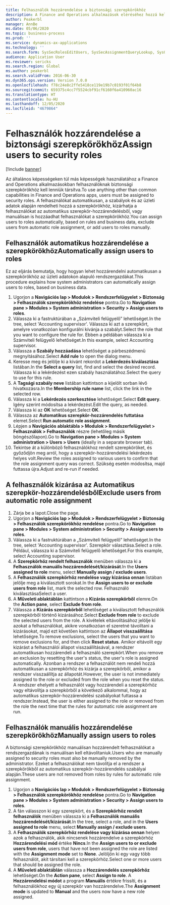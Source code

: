 ```yaml
---
title: Felhasználók hozzárendelése a biztonsági szerepkörökhöz
description: A Finance and Operations alkalmazások eléréséhez hozzá kell rendelni a felhasználókat a biztonsági szerepkörökhöz.
author: Peakerbl
manager: AnnBe
ms.date: 05/06/2020
ms.topic: business-process
ms.prod: ''
ms.service: dynamics-ax-applications
ms.technology: ''
ms.search.form: SysSecRolesEditUsers, SysSecAssignmentQueryLookup, SysQueryForm, SysSecRoleExcludeUsers
audience: Application User
ms.reviewer: sericks
ms.search.region: Global
ms.author: peakerbl
ms.search.validFrom: 2016-06-30
ms.dyn365.ops.version: Version 7.0.0
ms.openlocfilehash: f78c24e8c2ffe5418ce119e19b7c0193f01f64b8
ms.sourcegitcommit: 659375c4cc7f5524cbf91cf6160f6a410960ac16
ms.translationtype: HT
ms.contentlocale: hu-HU
ms.lasthandoff: 12/05/2020
ms.locfileid: "4679864"
---
```

# <a name="assign-users-to-security-roles"></a><span data-ttu-id="d7cee-103">Felhasználók hozzárendelése a biztonsági szerepkörökhöz</span><span class="sxs-lookup"><span data-stu-id="d7cee-103">Assign users to security roles</span></span>

[!include [banner](../../includes/banner.md)]

<span data-ttu-id="d7cee-104">Az általános képességeken túl más képességek használatához a Finance and Operations alkalmazásokban felhasználóknak biztonsági szerepkörökhöz kell lenniük társítva.</span><span class="sxs-lookup"><span data-stu-id="d7cee-104">To use anything other than common capabilities in Finance and Operations apps, users must be assigned to security roles.</span></span> <span data-ttu-id="d7cee-105">A felhasználókat automatikusan, a szabályok és az üzleti adatok alapján rendelheti hozzá a szerepkörökhöz, kizárhatja a felhasználókat az automatikus szerepkör-hozzárendelésből, vagy manuálisan is hozzáadhat felhasználókat a szerepkörökhöz.</span><span class="sxs-lookup"><span data-stu-id="d7cee-105">You can assign users to roles automatically, based on rules and business data, exclude users from automatic role assignment, or add users to roles manually.</span></span>

## <a name="automatically-assign-users-to-roles"></a><span data-ttu-id="d7cee-106">Felhasználók automatikus hozzárendelése a szerepkörökhöz</span><span class="sxs-lookup"><span data-stu-id="d7cee-106">Automatically assign users to roles</span></span>
<span data-ttu-id="d7cee-107">Ez az eljárás bemutatja, hogy hogyan lehet hozzárendelni automatikusan a szerepkörökhöz az üzleti adatokon alapuló rendszergazdákat.</span><span class="sxs-lookup"><span data-stu-id="d7cee-107">This procedure explains how system administrators can automatically assign users to roles, based on business data.</span></span> 
1. <span data-ttu-id="d7cee-108">Ugorjon a **Navigációs lap > Modulok > Rendszerfelügyelet > Biztonság > Felhasználók szerepkörökhöz rendelése** pontra.</span><span class="sxs-lookup"><span data-stu-id="d7cee-108">Go to **Navigation pane > Modules > System administration > Security > Assign users to roles**.</span></span>
2. <span data-ttu-id="d7cee-109">Válassza ki a fastruktúrában a „Számviteli felügyelő” lehetőséget.</span><span class="sxs-lookup"><span data-stu-id="d7cee-109">In the tree, select 'Accounting supervisor'.</span></span> <span data-ttu-id="d7cee-110">Válassza ki azt a szerepkört, amelyre vonatkozóan konfigurálni kívánja a szabályt.</span><span class="sxs-lookup"><span data-stu-id="d7cee-110">Select the role that you want to configure the rule for.</span></span> <span data-ttu-id="d7cee-111">Ebben a példában válassza ki a Számviteli felügyelő lehetőséget.</span><span class="sxs-lookup"><span data-stu-id="d7cee-111">In this example, select Accounting supervisor.</span></span> 
3. <span data-ttu-id="d7cee-112">Válassza a **Szabály hozzáadása** lehetőséget a párbeszédmenü megnyitásához.</span><span class="sxs-lookup"><span data-stu-id="d7cee-112">Select **Add rule** to open the dialog menu.</span></span>
4. <span data-ttu-id="d7cee-113">Keresse meg és jelölje ki a kívánt rekordot a **Lekérdezés kiválasztása** listában.</span><span class="sxs-lookup"><span data-stu-id="d7cee-113">In the **Select a query** list, find and select the desired record.</span></span> <span data-ttu-id="d7cee-114">Válassza ki a lekérdezést ezen szabály használatához.</span><span class="sxs-lookup"><span data-stu-id="d7cee-114">Select the query to use for this rule.</span></span>  
5. <span data-ttu-id="d7cee-115">A **Tagsági szabály neve** listában kattintson a kijelölt sorban lévő hivatkozásra.</span><span class="sxs-lookup"><span data-stu-id="d7cee-115">In the **Membership rule name** list, click the link in the selected row.</span></span>
6. <span data-ttu-id="d7cee-116">Válassza ki a **Lekérdezés szerkesztése** lehetőséget.</span><span class="sxs-lookup"><span data-stu-id="d7cee-116">Select **Edit query**.</span></span> <span data-ttu-id="d7cee-117">Igény szerint módosítsa a lekérdezést.</span><span class="sxs-lookup"><span data-stu-id="d7cee-117">Edit the query, as needed.</span></span>  
7. <span data-ttu-id="d7cee-118">Válassza ki az **OK** lehetőséget.</span><span class="sxs-lookup"><span data-stu-id="d7cee-118">Select **OK**.</span></span>
8. <span data-ttu-id="d7cee-119">Válassza az **Automatikus szerepkör-hozzárendelés futtatása** elemet.</span><span class="sxs-lookup"><span data-stu-id="d7cee-119">Select **Run automatic role assignment**.</span></span>
9. <span data-ttu-id="d7cee-120">Lépjen a **Navigációs ablaktábla > Modulok > Rendszerfelügyelet > Felhasználók > Felhasználók** részre (lehetőleg másik böngészőlapon).</span><span class="sxs-lookup"><span data-stu-id="d7cee-120">Go to **Navigation pane > Modules > System administration > Users > Users** (ideally in a separate browser tab).</span></span>
10. <span data-ttu-id="d7cee-121">Tekintse át a különböző felhasználókhoz rendelt szerepköröket, és győződjön meg arról, hogy a szerepkör-hozzárendelési lekérdezés helyes volt.</span><span class="sxs-lookup"><span data-stu-id="d7cee-121">Review the roles assigned to various users to confirm that the role assignment query was correct.</span></span> <span data-ttu-id="d7cee-122">Szükség esetén módosítsa, majd futtassa újra.</span><span class="sxs-lookup"><span data-stu-id="d7cee-122">Adjust and re-run if needed.</span></span>

## <a name="exclude-users-from-automatic-role-assignment"></a><span data-ttu-id="d7cee-123">A felhasználók kizárása az Automatikus szerepkör-hozzárendelésből</span><span class="sxs-lookup"><span data-stu-id="d7cee-123">Exclude users from automatic role assignment</span></span>
1. <span data-ttu-id="d7cee-124">Zárja be a lapot.</span><span class="sxs-lookup"><span data-stu-id="d7cee-124">Close the page.</span></span>
2. <span data-ttu-id="d7cee-125">Ugorjon a **Navigációs lap > Modulok > Rendszerfelügyelet > Biztonság > Felhasználók szerepkörökhöz rendelése** pontra.</span><span class="sxs-lookup"><span data-stu-id="d7cee-125">Go to **Navigation pane > Modules > System administration > Security > Assign users to roles**.</span></span>
3. <span data-ttu-id="d7cee-126">Válassza ki a fastruktúrában a „Számviteli felügyelő” lehetőséget.</span><span class="sxs-lookup"><span data-stu-id="d7cee-126">In the tree, select 'Accounting supervisor'.</span></span> <span data-ttu-id="d7cee-127">Szerepkör választása.</span><span class="sxs-lookup"><span data-stu-id="d7cee-127">Select a role.</span></span> <span data-ttu-id="d7cee-128">Például, válassza ki a Számviteli felügyelő lehetőséget.</span><span class="sxs-lookup"><span data-stu-id="d7cee-128">For this example, select Accounting supervisor.</span></span>  
4. <span data-ttu-id="d7cee-129">A **Szerepkörhöz rendelt felhasználók** menüben válassza ki a **Felhasználók manuális hozzárendelését/kizárását**.</span><span class="sxs-lookup"><span data-stu-id="d7cee-129">In the **Users assigned to role** menu, select **Manually assign / exclude users**.</span></span>
5. <span data-ttu-id="d7cee-130">A **Felhasználók szerepkörhöz rendelése vagy kizárása onnan** listában jelölje meg a kiválasztott sorokat.</span><span class="sxs-lookup"><span data-stu-id="d7cee-130">In the **Assign users to or exclude users from role** list, mark the selected row.</span></span> <span data-ttu-id="d7cee-131">Felhasználó kiválasztása</span><span class="sxs-lookup"><span data-stu-id="d7cee-131">Select a user.</span></span>  
6. <span data-ttu-id="d7cee-132">A **Műveleti ablaktáblán** kattintson a **Kizárás szerepkörből** elemre.</span><span class="sxs-lookup"><span data-stu-id="d7cee-132">On the **Action pane**, select **Exclude from role**.</span></span>
7. <span data-ttu-id="d7cee-133">Válassza a **Kizárás szerepkörből** lehetőséget a kiválasztott felhasználók szerepkörből történő kizárásához.</span><span class="sxs-lookup"><span data-stu-id="d7cee-133">Select **Exclude from role** to exclude the selected users from the role.</span></span> <span data-ttu-id="d7cee-134">A kivételek eltávolításához jelölje ki azokat a felhasználókat, akikre vonatkozóan el szeretné távolítani a kizárásokat, majd ezt követően kattintson az **Állapot visszaállítása** lehetőségre.</span><span class="sxs-lookup"><span data-stu-id="d7cee-134">To remove exclusions, select the users that you want to remove exclusions for, and then click **Reset status**.</span></span> <span data-ttu-id="d7cee-135">Amikor eltávolít egy kizárást a felhasználói állapot visszaállításával, a rendszer automatikusan hozzárendeli a felhasználó szerepkört.</span><span class="sxs-lookup"><span data-stu-id="d7cee-135">When you remove an exclusion by resetting the user's status, the user's role is assigned automatically.</span></span> <span data-ttu-id="d7cee-136">Azonban a rendszer a felhasználót nem rendeli hozzá automatikusan a szerepkörhöz és kizárja a szerepkörből, amikor a rendszer visszaállítja az állapotát.</span><span class="sxs-lookup"><span data-stu-id="d7cee-136">However, the user is not immediately assigned to the role or excluded from the role when you reset the status.</span></span> <span data-ttu-id="d7cee-137">A rendszer ehelyett a felhasználót vagy hozzárendeli a szerepkörhöz vagy eltávolítja a szerepkörből a következő alkalommal, hogy az automatikus szerepkör-hozzárendelési szabályokat futtassa a rendszer.</span><span class="sxs-lookup"><span data-stu-id="d7cee-137">Instead, the user is either assigned to the role or removed from the role the next time that the rules for automatic role assignment are run.</span></span>  

## <a name="manually-assign-users-to-roles"></a><span data-ttu-id="d7cee-138">Felhasználók manuális hozzárendelése szerepkörökhöz</span><span class="sxs-lookup"><span data-stu-id="d7cee-138">Manually assign users to roles</span></span>
<span data-ttu-id="d7cee-139">A biztonsági szerepkörökhöz manuálisan hozzárendelt felhasználókat a rendszergazdának is manuálisan kell eltávolítaniuk.</span><span class="sxs-lookup"><span data-stu-id="d7cee-139">Users who are manually assigned to security roles must also be manually removed by the administrator.</span></span> <span data-ttu-id="d7cee-140">Ezeket a felhasználókat nem távolítja el a rendszer a szerepkörökből az automatikus szerepkör-hozzárendelés szabályai alapján.</span><span class="sxs-lookup"><span data-stu-id="d7cee-140">These users are not removed from roles by rules for automatic role assignment.</span></span>

1. <span data-ttu-id="d7cee-141">Ugorjon a **Navigációs lap > Modulok > Rendszerfelügyelet > Biztonság > Felhasználók szerepkörökhöz rendelése** pontra.</span><span class="sxs-lookup"><span data-stu-id="d7cee-141">Go to **Navigation pane > Modules > System administration > Security > Assign users to roles**.</span></span>
2. <span data-ttu-id="d7cee-142">A fán válasszon ki egy szerepkört, és a **Szerepkörhöz rendelt felhasználók** menüben válassza ki a **Felhasználók manuális hozzárendelését/kizárását**.</span><span class="sxs-lookup"><span data-stu-id="d7cee-142">In the tree, select a role, and in the **Users assigned to role** menu, select **Manually assign / exclude users**.</span></span>
4. <span data-ttu-id="d7cee-143">A **Felhasználók szerepkörhöz rendelése vagy kizárása onnan** helyen azok a felhasználók, akik nincsenek hozzárendelve a szerepkörhöz **Hozzárendelési mód** értéke **Nincs**.</span><span class="sxs-lookup"><span data-stu-id="d7cee-143">In the **Assign users to or exclude users from role**, users that have not been assigned the role are listed with the **Assignment mode** set to **None**.</span></span> <span data-ttu-id="d7cee-144">Jelöljön ki egy vagy több felhasználót, akit társítani kell a szerepkörhöz.</span><span class="sxs-lookup"><span data-stu-id="d7cee-144">Select one or more users that should be assigned the role.</span></span>
5. <span data-ttu-id="d7cee-145">A **Műveleti ablaktáblán** válassza a **Hozzárendelés szerepkörhöz** lehetőséget.</span><span class="sxs-lookup"><span data-stu-id="d7cee-145">On the **Action pane**, select **Assign to role**.</span></span> <span data-ttu-id="d7cee-146">A **Hozzárendelési módot** a program **Manuális** értékre frissíti, és a felhasználókhoz egy új szerepkör van hozzárendelve.</span><span class="sxs-lookup"><span data-stu-id="d7cee-146">The **Assignment mode** is updated to **Manual** and the users now have a new role assigned.</span></span>
